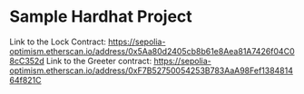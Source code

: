 # Sample Hardhat Project

Link to the Lock Contract: https://sepolia-optimism.etherscan.io/address/0x5Aa80d2405cb8b61e8Aea81A7426f04C08cC352d
Link to the Greeter contract: https://sepolia-optimism.etherscan.io/address/0xF7B52750054253B783AaA98Fef138481464f821C
